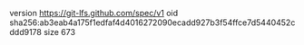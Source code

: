version https://git-lfs.github.com/spec/v1
oid sha256:ab3eab4a175f1edfaf4d4016272090ecadd927b3f54ffce7d5440452cddd9178
size 673
